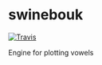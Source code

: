 # swinebouk

[![Travis](https://img.shields.io/travis/schweinebauch-heroes/swinebouk.svg)](https://travis-ci.org/schweinebauch-heroes/swinebouk)

Engine for plotting vowels
